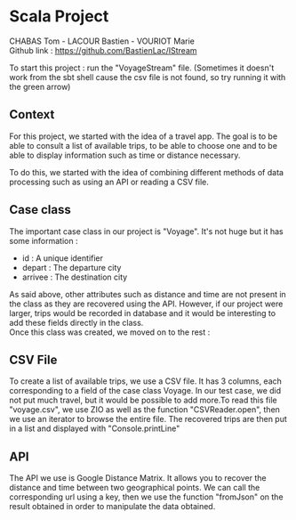 # Scala Project
CHABAS Tom - LACOUR Bastien - VOURIOT Marie  
Github link : https://github.com/BastienLac/IStream

To start this project : run the "VoyageStream" file.
(Sometimes it doesn't work from the sbt shell cause the csv file is not found, so try running it with the green arrow)
## Context
For this project, we started with the idea of a travel app.
The goal is to be able to consult a list of available trips, to be able to choose one and to be able to display information
such as time or distance necessary.

To do this, we started with the idea of combining different methods of data processing such as using
an API or reading a CSV file.

## Case class
The important case class in our project is "Voyage". It's not huge but it has some information :
- id : A unique identifier
- depart : The departure city
- arrivee : The destination city


As said above, other attributes such as distance and time are not present in the class as they are
recovered using the API. However, if our project were larger, trips would be recorded
in database and it would be interesting to add these fields directly in the class.  
Once this class was created, we moved on to the rest :

## CSV File
To create a list of available trips, we use a CSV file. It has 3 columns, each corresponding to a field of the case class Voyage.
In our test case, we did not put much travel, but it would be possible to add more.To read this file "voyage.csv", we use ZIO as well as the function "CSVReader.open", then we use an iterator
to browse the entire file. The recovered trips are then put in a list and displayed with "Console.printLine"

## API
The API we use is Google Distance Matrix. It allows you to recover the distance and time between two geographical points.
We can call the corresponding url using a key, then we use the function "fromJson" on the result obtained
in order to manipulate the data obtained.
